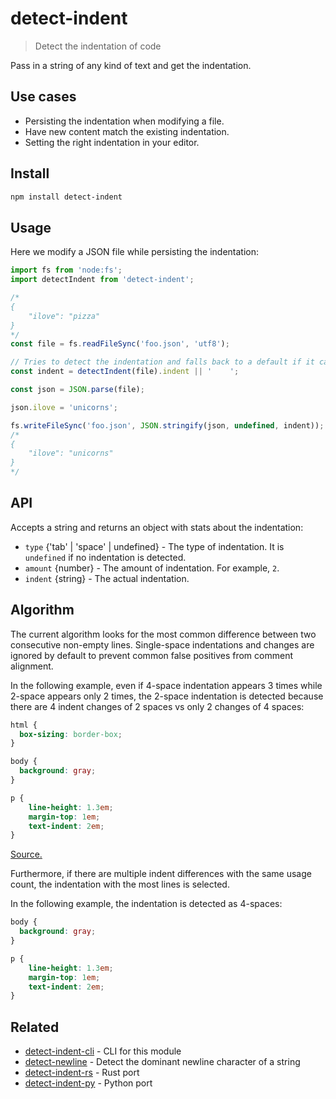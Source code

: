 # detect-indent

> Detect the indentation of code

Pass in a string of any kind of text and get the indentation.

## Use cases

- Persisting the indentation when modifying a file.
- Have new content match the existing indentation.
- Setting the right indentation in your editor.

## Install

```sh
npm install detect-indent
```

## Usage

Here we modify a JSON file while persisting the indentation:

```js
import fs from 'node:fs';
import detectIndent from 'detect-indent';

/*
{
    "ilove": "pizza"
}
*/
const file = fs.readFileSync('foo.json', 'utf8');

// Tries to detect the indentation and falls back to a default if it can't
const indent = detectIndent(file).indent || '    ';

const json = JSON.parse(file);

json.ilove = 'unicorns';

fs.writeFileSync('foo.json', JSON.stringify(json, undefined, indent));
/*
{
    "ilove": "unicorns"
}
*/
```

## API

Accepts a string and returns an object with stats about the indentation:

- `type` {'tab' | 'space' | undefined} - The type of indentation. It is `undefined` if no indentation is detected.
- `amount` {number} - The amount of indentation. For example, `2`.
- `indent` {string} - The actual indentation.

## Algorithm

The current algorithm looks for the most common difference between two consecutive non-empty lines. Single-space indentations and changes are ignored by default to prevent common false positives from comment alignment.

In the following example, even if 4-space indentation appears 3 times while 2-space appears only 2 times, the 2-space indentation is detected because there are 4 indent changes of 2 spaces vs only 2 changes of 4 spaces:

```css
html {
  box-sizing: border-box;
}

body {
  background: gray;
}

p {
    line-height: 1.3em;
    margin-top: 1em;
    text-indent: 2em;
}
```

[Source.](https://medium.com/@heatherarthur/detecting-code-indentation-eff3ed0fb56b#3918)

Furthermore, if there are multiple indent differences with the same usage count, the indentation with the most lines is selected.

In the following example, the indentation is detected as 4-spaces:

```css
body {
  background: gray;
}

p {
    line-height: 1.3em;
    margin-top: 1em;
    text-indent: 2em;
}
```

## Related

- [detect-indent-cli](https://github.com/sindresorhus/detect-indent-cli) - CLI for this module
- [detect-newline](https://github.com/sindresorhus/detect-newline) - Detect the dominant newline character of a string
- [detect-indent-rs](https://github.com/stefanpenner/detect-indent-rs) - Rust port
- [detect-indent-py](https://github.com/Ethan-Vanderheijden/detect-indent-py) - Python port

